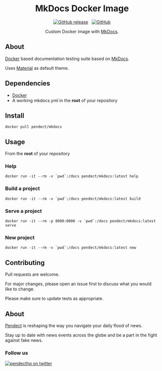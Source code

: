 <div align="center">

# MkDocs Docker Image

[![GitHub release][release badge]][latest release] &nbsp;
[![GitHub][LICENSE badge]][LICENSE]

Custom Docker image with [MkDocs](https://www.mkdocs.org/).

</div>

## About

[Docker](https://docker.com) based documentation testing suite based on [MkDocs](https://www.mkdocs.org/).

Uses [Material](https://squidfunk.github.io/mkdocs-material/) as default theme.

## Dependencies

- [Docker](https://docker.com)
- A working mkdocs.yml in the **root** of your repository

## Install

``` console
docker pull pendect/mkdocs
```

## Usage

From the **root** of your repository

### Help

``` console
docker run -it --rm -v `pwd`:/docs pendect/mkdocs:latest help
```

### Build a project

``` console
docker run -it --rm -v `pwd`:/docs pendect/mkdocs:latest build
```

### Serve a project

``` console
docker run -it --rm -p 8000:8000 -v `pwd`:/docs pendect/mkdocs:latest serve
```

### New project

```console
docker run -it --rm -v `pwd`:/docs pendect/mkdocs:latest new
```

## Contributing
Pull requests are welcome.

For major changes, please open an issue first to discuss what you would like to change.

Please make sure to update tests as appropriate.

## About

[Pendect](https://pendect.com/) is reshaping the way you navigate your daily flood of news.

Stay up to date with news events across the globe and be a part in the fight against fake news.

### Follow us
[![pendecthq on twitter][twitter badge]][twitter]

[twitter badge]: https://img.shields.io/twitter/follow/pendecthq.svg?style=social
[twitter]: https://twitter.com/intent/follow?screen_name=pendecthq
[LICENSE badge]: https://img.shields.io/github/license/Pendect/mkdocs.svg
[LICENSE]: https://github.com/Pendect/mkdocs/blob/master/LICENSE
[release badge]: https://img.shields.io/github/release/Pendect/mkdocs.svg
[latest release]: https://github.com/Pendect/mkdocs/releases/latest
[star badge]: https://img.shields.io/github/stars/Pendect/mkdocs.svg?style=social
[star]: https://github.com/Pendect/mkdocs
[gh profile]: https://github.com/Pendect
